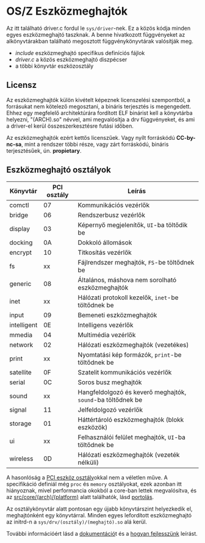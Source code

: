 OS/Z Eszközmeghajtók
====================

Az itt található driver.c fordul le `sys/driver`-nek. Ez a közös kódja minden egyes eszközmeghajtó taszknak. A benne
hivatkozott függvényeket az alkönyvtárakban található megosztott függvénykönyvtárak valósítják meg.

- *include* eszközmeghajtó specifikus definíciós fájlok
- *driver.c* a közös eszközmeghajtó diszpécser
- a többi könyvtár eszközosztály

Licensz
-------

Az eszközmeghajtók külön kivételt képeznek licenszelési szempontból, a forrásukat nem kötelező megosztani, a bináris
terjesztés is megengedett. Ehhez egy megfelelő architektúrára fordított ELF binárist kell a könyvtárba helyezni, "(ARCH).so"
névvel, ami megvalósítja a drv függvényeket, és ami a driver-el kerül összeszerkesztésre futási időben.

Az eszközmeghajtók ezért kettős licenszűek. Vagy nyílt forráskódú **CC-by-nc-sa**, mint a rendszer többi része, vagy zárt
forráskódú, bináris terjesztésűek, ún. **propietary**.

Eszközmeghajtó osztályok
------------------------

| Könyvtár    | PCI osztály | Leírás |
| ----------- | ----------- | ----------- |
| comctl      | 07          | Kommunikációs vezérlők |
| bridge      | 06          | Rendszerbusz vezérlők |
| display     | 03          | Képernyő megjelenítők, `UI`-ba töltődik be |
| docking     | 0A          | Dokkoló állomások |
| encrypt     | 10          | Titkosítás vezérlők |
| fs          | xx          | Fájlrendszer meghajtók, `FS`-be töltődnek be |
| generic     | 08          | Általános, máshova nem sorolható eszközmeghajtók |
| inet        | xx          | Hálózati protokoll kezelők, `inet`-be töltődnek be |
| input       | 09          | Bemeneti eszközmeghajtók |
| intelligent | 0E          | Intelligens vezérlők |
| mmedia      | 04          | Multimédia vezérlők |
| network     | 02          | Hálózati eszközmeghajtók (vezetékes) |
| print       | xx          | Nyomtatási kép formázók, `print`-be töltődnek be |
| satellite   | 0F          | Szatelit kommunikációs vezérlők |
| serial      | 0C          | Soros busz meghajtók |
| sound       | xx          | Hangfeldolgozó és keverő meghajtók, `sound`-ba töltődnek be |
| signal      | 11          | Jelfeldolgozó vezérlők |
| storage     | 01          | Háttértároló eszközmeghajtók (blokk eszközök) |
| ui          | xx          | Felhasználói felület meghajtók, `UI`-ba töltődnek be |
| wireless    | 0D          | Hálózati eszközmeghajtók (vezeték nélküli) |

A hasonlóság a [PCI eszköz osztály](http://pci-ids.ucw.cz/read/PD)okkal nem a véletlen műve. A specifikáció definiál még
`proc` és `memory` osztályokat, ezek azonban itt hiányoznak, mivel performancia okokból a core-ban lettek megvalósítva, és az
[src/core/(arch)/(platform)](https://gitlab.com/bztsrc/osz/blob/master/src/core/x86_64) alatt találhatók, lásd
[portolás](https://gitlab.com/bztsrc/osz/blob/master/docs/porting.md).

Az osztálykönyvtár alatt pontosan egy újabb könyvtárszint helyezkedik el, meghajtónként egy könyvtárral. Minden egyes lefordított
eszközmeghajtó az initrd-n a `sys/drv/(osztály)/(meghajtó).so` alá kerül.

További információért lásd a [dokumentáció](https://gitlab.com/bztsrc/osz/blob/master/docs/drivers.md)t és a [hogyan fejlesszünk](https://gitlab.com/bztsrc/osz/blob/master/docs/howto3-driver.md) leírást.
